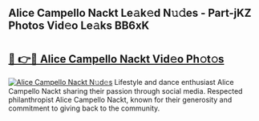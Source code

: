 ## Alice Campello Nackt Le𝚊k𝚎d N𝚞𝚍es - Part-jKZ Photos Vid𝚎o Le𝚊ks BB6xK

# <h2><a href="http://fb75pgr.evod.top/?m=Alice+Campello+Nackt">🔗 👉🔴 Alice Campello Nackt Vid𝚎o Ph𝚘t𝚘s</a></h2>

[![Alice Campello Nackt N𝚞d𝚎s](https://i.imgur.com/8V9OHl7.gif)](http://fb75pgr.evod.top/?m=Alice+Campello+Nackt)
Lifestyle and dance enthusiast Alice Campello Nackt sharing their passion through social media. Respected philanthropist Alice Campello Nackt, known for their generosity and commitment to giving back to the community. 
